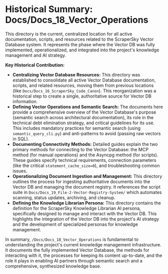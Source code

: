 # Historical Summary: Docs/Docs_18_Vector_Operations

This directory is the current, centralized location for all active documentation, scripts, and resources related to the ScraperSky Vector Database system. It represents the phase where the Vector DB was fully implemented, operationalized, and integrated into the project's knowledge management and AI strategy.

**Key Historical Contribution:**

*   **Centralizing Vector Database Resources:** This directory was established to consolidate all active Vector Database documentation, scripts, and related resources, moving them from previous locations (like `Docs/Docs_16_ScraperSky_Code_Canon`). This reorganization was a historical step to create a single, authoritative source for Vector DB information.
*   **Defining Vector Operations and Semantic Search:** The documents here provide a comprehensive overview of the Vector Database's purpose (semantic search across architectural documentation), its role in the technical debt elimination strategy, and critical guidelines for its use. This includes mandatory practices for semantic search (using `semantic_query_cli.py`) and anti-patterns to avoid (passing raw vectors in SQL).
*   **Documenting Connectivity Methods:** Detailed guides explain the two primary methods for connecting to the Vector Database: the MCP method (for manual operations) and the Asyncpg method (for scripts). These guides specify technical requirements, connection parameters (like the critical `statement_cache_size=0`), and troubleshooting common issues.
*   **Operationalizing Document Ingestion and Management:** This directory outlines the process for ingesting authoritative documents into the Vector DB and managing the document registry. It references the script suite in `Docs/Docs_19_File-2-Vector-Registry-System/` which automates scanning, status updates, archiving, and cleanup.
*   **Defining the Knowledge Librarian Persona:** This directory contains the definition for the ScraperSky Knowledge Librarian AI persona, specifically designed to manage and interact with the Vector DB. This highlights the integration of the Vector DB into the project's AI strategy and the development of specialized personas for knowledge management.

In summary, `/Docs/Docs_18_Vector_Operations` is fundamental to understanding the project's current knowledge management infrastructure. It documents the fully implemented Vector Database, the methods for interacting with it, the processes for keeping its content up-to-date, and the role it plays in enabling AI partners through semantic search and a comprehensive, synthesized knowledge base.